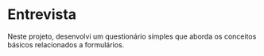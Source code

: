 # Entrevista

<p>Neste projeto, desenvolvi um questionário simples que aborda os conceitos básicos relacionados a formulários.</p>
